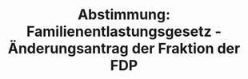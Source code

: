 ---
abstimmung:
  abstimmung: 2
  bundestagssitzung: 191
  legislaturperiode: 19
categories:
- Todo
data:
- title: Abstimmungsergebnis 20201118_2-data.pdf
  url: /res/2021-btw/abstimmungsergebnisse/20201118_2-data.pdf
- title: Abstimmungsergebnis 20201118_2_xls-data.xlsx
  url: /res/2021-btw/abstimmungsergebnisse/20201118_2_xls-data.xlsx
- title: Abstimmungsergebnis 20201118_2_xls-data.csv
  url: /res/2021-btw/abstimmungsergebnisse/csv/20201118_2_xls-data.csv
ergebnis:
  afd:
    enthaltung: 0
    gesamt: 89
    ja: 0
    nein: 84
    nichtabgegeben: 5
    ungueltig: 0
  bü90/gr:
    enthaltung: 0
    gesamt: 67
    ja: 67
    nein: 0
    nichtabgegeben: 0
    ungueltig: 0
  cdu/csu:
    enthaltung: 0
    gesamt: 246
    ja: 0
    nein: 231
    nichtabgegeben: 15
    ungueltig: 0
  die linke.:
    enthaltung: 0
    gesamt: 69
    ja: 58
    nein: 0
    nichtabgegeben: 11
    ungueltig: 0
  fdp:
    enthaltung: 79
    gesamt: 80
    ja: 0
    nein: 1
    nichtabgegeben: 0
    ungueltig: 0
  file: 20201118_2_xls-data.xlsx
  fraktionslos:
    enthaltung: 1
    gesamt: 6
    ja: 1
    nein: 3
    nichtabgegeben: 1
    ungueltig: 0
  spd:
    enthaltung: 0
    gesamt: 151
    ja: 0
    nein: 137
    nichtabgegeben: 14
    ungueltig: 0
layout: abstimmung
links:
- title: Link zu bundestag.de
  url: https://www.bundestag.de/parlament/plenum/abstimmung/abstimmung?id=552
preview: 'Deutscher Bundestag


  191. Sitzung des Deutschen Bundestages

  am Mittwoch, 18. November 2020


  Endgültiges Ergebnis der Namentlichen Abstimmung Nr. 2


  Änderungsantrag der Fraktion BÜNDNIS 90/DIE GRÜNEN

  zu der zweiten Beratung des Gesetzentwurfs der Fraktionen der CDU/CSU und SPD

  Drs. 19/23944, 19/24334 Entwurf eines Dritten Gesetzes zum Schutz der Bevölkerung
  bei einer epidemischen Lage

  von nationaler Tragweite

  Drs. 19/24380'
tags:
- Todo
title: 'Abstimmung: Familienentlastungsgesetz - Änderungsantrag der Fraktion der FDP'
---